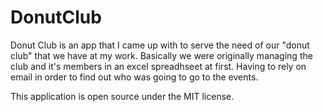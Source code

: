 # DonutClub

Donut Club is an app that I came up with to serve the need of our "donut club" that we have at my work.
Basically we were originally managing the club and it's members in an excel spreadhseet at first. Having to rely
on email in order to find out who was going to go to the events. 

This application is open source under the MIT license.
